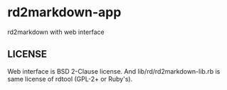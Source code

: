 # rd2markdown-app

rd2markdown with web interface

## LICENSE

Web interface is BSD 2-Clause license.
And lib/rd/rd2markdown-lib.rb is same license of rdtool (GPL-2+ or Ruby's).
